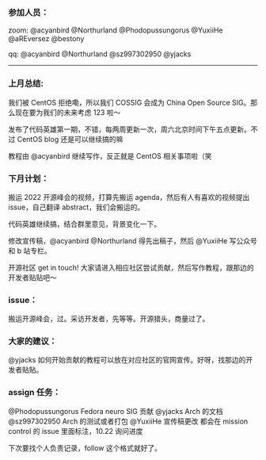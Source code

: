 ### 参加人员：
zoom: @acyanbird @Northurland @Phodopussungorus @YuxiiHe @aREversez @bestony

qq: @acyanbird @Northurland @sz997302950 @yjacks

---

### 上月总结:
我们被 CentOS 拒绝嘞，所以我们 COSSIG 会成为 China Open Source SIG。那么现在要为我们的未来考虑 123 啦～

发布了代码英雄第一期，不错，每两周更新一次，周六北京时间下午五点更新。不过 CentOS blog 还是可以继续搞的嘛

教程由 @acyanbird 继续写作，反正就是 CentOS 相关事项啦（笑

### 下月计划：
搬运 2022 开源峰会的视频，打算先搬运 agenda，然后有人有喜欢的视频提出 issue，自己翻译 abstract，我们会搬运的。

代码英雄继续搞，结合群里意见，背景变化一下。

修改宣传稿，@acyanbird @Northurland 得先出稿子，然后 @YuxiiHe 写公众号和 b 站专栏。

开源社区 get in touch! 大家请进入相应社区尝试贡献，然后写作教程，跟那边的开发者贴贴吧～

### issue：
搬运开源峰会，过。采访开发者，先等等。开源猎头，商量过了。

### 大家的建议：
@yjacks 如何开始贡献的教程可以放在对应社区的官网宣传。好呀，找那边的开发者贴贴。

### assign 任务：
@Phodopussungorus Fedora neuro SIG 贡献
@yjacks Arch 的文档
@sz997302950 Arch 的测试或者打包
@YuxiiHe 宣传稿更改
都会在 mission control 的 issue 里面标注，10.22 询问进度

下次要找个人负责记录，follow 这个格式就好了。
